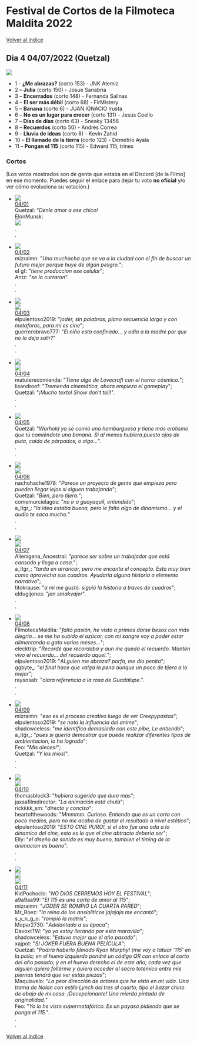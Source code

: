 # Festival de Cortos de la Filmoteca Maldita 2022
[Volver al índice](../festi.md)

## Dia 4 04/07/2022 (Quetzal)
![](dia.png)

- 1 - **¿Me abrazas?** (corto 153) - JNK Atemiz  
- 2 – **Julia** (corto 150) - Josue Sanabria  
- 3 – **Encerrados** (corto 148) - Fernanda Salinas  
- 4 – **El ser más débil** (corto 68) - FirMistery  
- 5 – **Banana** (corto 6) - JUAN IGNACIO Irusta  
- 6 – **No es un lugar para crecer** (corto 131) - Jesús Coello  
- 7 – **Días de días** (corto 63) - Sneaky 13456  
- 8 – **Recuerdos** (corto 50) - Andrés Correa   
- 9 – **Lluvia de ideas** (corto 8) - Kevin Zahid  
- 10 – **El llamado de la tierra** (corto 123) - Demetrio Ayala
- 11 – **Pongan el 115** (corto 115) - Edward 115, trinex


### Cortos

(Los votos mostrados son de gente que estaba en el Discord [de la Filmo] en ese momento. Puedes seguir el enlace para dejar tu voto **no oficial** y/o ver cómo evoluciona su votación.)

- ![](01.png)  
[04/01](https://discord.com/channels/739208143523020841/769436011981570068/993254832481767464)  
Quetzal: "*Denle amor a ese chico!*  
ElonMunsk:  
![](01a.png)  
.  
.  
- ![](02.png)  
[04/02](https://discord.com/channels/739208143523020841/769436011981570068/993255835465691187)  
mizraimn: "*Una muchacha que se va a la ciudad con el fin de buscar un futuro mejor porque huye de algún peligro.*";  
el gf: "*tiene produccion ese celular*";  
Antz: "*se lo curraron*".  
.  
.  
- ![](03.png)  
![](03a.png)  
[04/03](https://discord.com/channels/739208143523020841/769436011981570068/993257446577537064)  
elpulentoso2019: "*joder, sin palabras, plano secuencia largo y con metaforas, para mi es cine*";  
guerrerobravo777: "*El niño esta confinado... y odia a la madre por que no lo deja salir?*"  
.  
.  
- ![](04.png)  
![](04a.png)  
[04/04](https://discord.com/channels/739208143523020841/769436011981570068/993260106861006958)  
matuterecomienda: "*Tiene algo de Lovecraft con el horror cósmico.*";  
lisandroof: "*Tremenda cinemática, ahora empieza el gameplay*";  
Quetzal: "*¡Mucho texto! Show don't tell!*".  
.  
.  
- ![](05.png)  
[04/05](https://discord.com/channels/739208143523020841/769436011981570068/993262601641398393)  
Quetzal: "*Warhold ya se comió una hamburguesa y tiene más erotismo que tú comiéndote una banana. Si al menos hubiera puesto ojos de puta, caída de párpados, o algo...*".  
.  
.  

- ![](06.png)  
![](06a.png)  
[04/06](https://discord.com/channels/739208143523020841/769436011981570068/993263813879144579)  
nachohache1978: "*Parece un proyecto de gente que empieza pero pueden llegar lejos si siguen trabajando*";  
Quetzal: "*Bien, pero tijera.*";  
comemurcielagos: "*no ir a guayaquil, entendido*";  
a_ltgr_: "*la idea estaba buena, pero le falto algo de dinamismo... y el audio te saca mucho.*"  
.  
.  

- ![](07.png)  
![](07a.png)  
[04/07](https://discord.com/channels/739208143523020841/769436011981570068/993266661832523877)  
Alienigena_Ancestral: "*parece ser sobre un trabajador que está cansado y llega a casa.*";  
a_ltgr_: "*tarda en arrancar, pero me encanta el concepto. Esta muy bien como aprovecha sus cuadros. Ayudaria alguna historia o elemento narrativo*";  
titokrause: "*a mi me gustó. siguió la historia a traves de cuadros*";  
eldugijones: "*jan smakvajer*".  
.  
.  

- ![](08.png)  
[04/08](https://discord.com/channels/739208143523020841/769436011981570068/993268846851014737)  
FilmotecaMaldita: "*faltó pasión, he visto a primos darse besos con más alegría... se me ha subido el azúcar, con mi sangre voy a poder estar alimentando a gato varios meses...*";  
elecktrip: "*Recordé que recordaba y aun me queda el recuerdo. Mantén vivo el recuerdo... del recuerdo aquel.*";  
elpulentoso2019: "*ALguien me abraza? porfa, me dio penita*";  
ggbyte_: "*el final hace que valga la pena aunque un poco de tijera a lo mejor*";  
raysosab: "*clara referencia a la rosa de Guadalupe.*".  
.  
.  

- ![](09.png)  
[04/09](https://discord.com/channels/739208143523020841/769436011981570068/993271262690418739)  
mizraimn: "*eso es el proceso creativo luego de ver Creepypastas*";  
elpulentoso2019: "*se nota la influencia del anime*";  
shadowceless: "*me identifico demasiado con este pibe, Le entiendo*";  
a_ltgr_: "*pues si queria demostrar que puede realizar diferentes tipos de ambientacion, lo ha logrado*";  
Feo: "*Mis dieces!*";  
Quetzal: "*Y los míos!*".  
.  
.  

- ![](10.png)  
![](10a.png)  
[04/10](https://discord.com/channels/739208143523020841/769436011981570068/993273930817212416)  
thomasblock3: "*hubiera sugerido que dure mas*";  
jaxsafilmdirector: "*La animación está chula*";  
rickkkk_sm: "*directo y conciso*";  
heartofthewoods: "*Mmmmm. Curioso. Entiendo que es un corto con poco medios, pero no me acaba de gustar el resultado a nivel estético*";  
elpulentoso2019: "*ESTO CINE PURO!, si el otro fue una oda a lo dinamico del cine, esto es lo que el cine abtracto deberia ser*";  
Elly: "*el diseño de sonido es muy bueno, tambien el timing de la animacion es bueno*".  
.  
.  

- ![](11.png)  
![](11a.png)  
![](11b.png)  
[04/11](https://discord.com/channels/739208143523020841/769436011981570068/993275522685607956)  
KidPochoclo: "*NO DIOS CERREMOS HOY EL FESTIVAL*";  
a9a9aa99: "*El 115 es una carta de amor al 115*";  
mizraimn: "*JODER SE ROMPIÓ LA CUARTA PARED*";  
Mr_Roez: "*la reina de los ansiolíticos jajajaja me encantó*";  
s_y_n_g_o: "*rompió la matrix*";  
Mopar2730: "*Adelantado a su época*";  
DavoxtTW: "*yo ya estoy llorando por esta maravilla*";  
shadowceless: "*Estuvo mejor que el año pasado*";  
xajpot: "*SI JOKER FUERA BUENA PELÍCULA*";  
Quetzal: "*Podría haberlo filmado Ryan Murphy! (me voy a tatuar '115' en la polla; en el huevo izquierdo pondré un código QR con enlace al corto del año pasado; y en el huevo derecho el de este año; cada vez que alguien quiera follarme y quiera acceder al sacro totémico entre mis piernas tendrá que ver estas piezas*";  
Maquiavelo: "*La peor dirección de actores que he visto en mi vida. Una trama de Nolan con estilo Lynch del tres al cuarto, tipo el bazar chino de abajo de mi casa. ¡Decepcionante! Una mierda pintada de originalidad.*"  
Feo: "*Yo lo he visto supermetafórico. Es un payaso pidiendo que se ponga el 115.*".  
.  
.  


[Volver al índice](../festi.md)